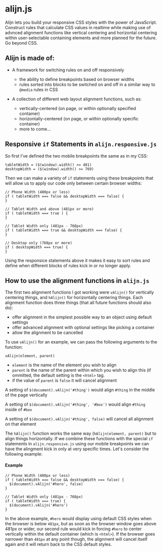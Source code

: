 alijn.js
========

Alijn lets you build your responsive CSS styles with the power of JavaScript. Construct rules that calculate CSS values in realtime while making use of advnced alignment functions like vertical centering and horizontal centering within user-selectable containing elements and more planned for the future. Go beyond CSS.

## Alijn is made of:

- A framework for switching rules on and off responsively
  - the ability to define breakpoints based on browser widths
  - rules sorted into blocks to be switched on and off in a similar way to `@media` rules in CSS

- A collection of different web layout alignment functions, such as:
  - vertically-centered (on page, or within optionally specified container)
  - horizontally-centered (on page, or within optionally specific container)
  - more to come…

## Responsive `if` Statements in `alijn.responsive.js`

So first I've defined the two mobile breakpoints the same as in my CSS:

    tabletWidth = ($(window).width() >= 481)
    desktopWidth = ($(window).width() >= 769)

Then we can make a variety of `if` statements using these breakpoints that will allow us to apply our code only between certain browser widths:

    // Phone Width (480px or less)
    if ( tabletWidth === false && desktopWidth === false) {
    }

    // Tablet Width and above (481px or more)
    if ( tabletWidth === true ) {
    }

    // Tablet Width only (481px - 768px)
    if ( tabletWidth === true && desktopWidth === false) {
    }

    // Desktop only (768px or more)
    if ( desktopWidth === true) {
    }

Using the responsice statements above it makes it easy to sort rules and define when different blocks of rules kick in or no longer apply.


## How to use the alignment functions in `alijn.js`

The first two alignment functions I got working were `vAlijn()` for vertically centering things, and `hAlijn()` for horizontally centering things. Each alignment function does three things (that all future functions should also do):

- offer alignment in the simplest possible way to an object using default settings
- offer advanced alignment with optional settings like picking a container
- allow the alignment to be cancelled

To use `vAlijn()` for an example, we can pass the following arguments to the function:

    vAlijn(element, parent)
    
- `element` is the name of the element you wish to align
- `parent` is the name of the parent within which you wish to align this (if ommitted, the default setting is the `<html>` tag.
- if the value of `parent` is `false` it will cancel alignment

A setting of `$(document).vAlijn('#thing')` would align `#thing` in the middle of the page vertically

A setting of `$(document).vAlijn('#thing', '#box')` would align `#thing` inside of `#box`

A setting of `$(document).vAlijn('#thing', false)` will cancel all alignment on that element

The `hAlijn()` function works the same way (`hAlijn(element, parent)` but to align things horizontally. If we combine these functions with the special `if` statements in `alijn.responsive.js` using our mobile breakpoints we can have the alingment kick in only at very specific times. Let's consider the following example:

#### Example

    // Phone Width (480px or less)
    if ( tabletWidth === false && desktopWidth === false) {
      $(document).vAlijn('#hero', false)
    }

    // Tablet Width only (481px - 768px)
    if ( tabletWidth === true) {
      $(document).vAlijn('#hero')
    }

In the above example, `#hero` would display using default CSS styles when the browser is below `481px`, but as soon as the browser window goes above 481px or wider, our second rule would kick in forcing `#hero` to center vertically within the default container (which is `<html>`). If the browser goes narrower than `481px` at any point though, the alignment will cancel itself again and it will return back to the CSS default styles.